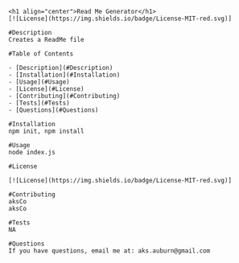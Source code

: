
    <h1 align="center">Read Me Generator</h1>
    [![License](https://img.shields.io/badge/License-MIT-red.svg)]

    #Description
    Creates a ReadMe file

    #Table of Contents

    - [Description](#Description)
    - [Installation](#Installation)
    - [Usage](#Usage)
    - [License](#License)
    - [Contributing](#Contributing)
    - [Tests](#Tests)
    - [Questions](#Questions)

    #Installation
    npm init, npm install

    #Usage
    node index.js

    #License 

    [![License](https://img.shields.io/badge/License-MIT-red.svg)]

    #Contributing
    aksCo
    aksCo

    #Tests
    NA

    #Questions
    If you have questions, email me at: aks.auburn@gmail.com 